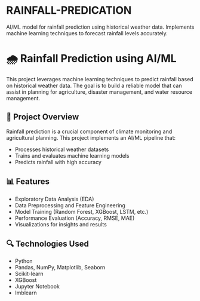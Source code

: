 # RAINFALL-PREDICATION
AI/ML model for rainfall prediction using historical weather data. Implements machine learning techniques to forecast rainfall levels accurately.

# 🌧️ Rainfall Prediction using AI/ML

This project leverages machine learning techniques to predict rainfall based on historical weather data. The goal is to build a reliable model that can assist in planning for agriculture, disaster management, and water resource management.

## 🚀 Project Overview

Rainfall prediction is a crucial component of climate monitoring and agricultural planning. This project implements an AI/ML pipeline that:
- Processes historical weather datasets
- Trains and evaluates machine learning models
- Predicts rainfall with high accuracy

## 📊 Features

- Exploratory Data Analysis (EDA)
- Data Preprocessing and Feature Engineering
- Model Training (Random Forest, XGBoost, LSTM, etc.)
- Performance Evaluation (Accuracy, RMSE, MAE)
- Visualizations for insights and results

## 🔍 Technologies Used

- Python
- Pandas, NumPy, Matplotlib, Seaborn
- Scikit-learn
- XGBoost
- Jupyter Notebook
- Imblearn

